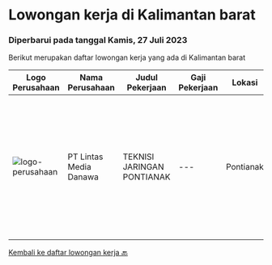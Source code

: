 
  # Lowongan kerja di Kalimantan barat

  ### Diperbarui pada tanggal Kamis, 27 Juli 2023

  Berikut merupakan daftar lowongan kerja yang ada di Kalimantan barat

  |Logo Perusahaan | Nama Perusahaan | Judul Pekerjaan | Gaji Pekerjaan | Lokasi | Deskripsi | Tanggal diunggah | Pranala |
  | -------------- | --------------- | --------------- | --------- | --------- | -------------- | ------- | ----------- |
  |![logo-perusahaan](https://image-service-cdn.seek.com.au/4cc5b4edd8a09fb41741a122f57ee79a81b9a89e/ee4dce1061f3f616224767ad58cb2fc751b8d2dc)|PT Lintas Media Danawa|TEKNISI JARINGAN PONTIANAK|---|Pontianak|Kualifikasi: Usia maksimum saat melamar adalah 28 tahun Minimal Pendidikan SMK Jurusan Teknik Komputer, Teknik Telekomunikasi dan sejenisnya Minimal...|Jumat, 30 Juni 2023|https://www.jobstreet.co.id/id/job/teknisi-jaringan-pontianak-4389078?token=0~35143fcf-69d7-4401-8d37-5844c72310d4&sectionRank=1&jobId=jobstreet-id-job-4389078|


  [Kembali ke daftar lowongan kerja 🔙](../README.md#daftar-lowongan-kerja)
  